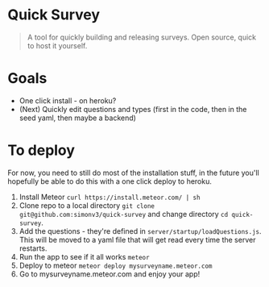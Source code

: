 # Quick Survey

> A tool for quickly building and releasing surveys. Open source, quick to host it yourself.

# Goals

* One click install - on heroku?
* (Next) Quickly edit questions and types (first in the code, then in the seed yaml, then maybe a backend)

# To deploy

For now, you need to still do most of the installation stuff, in the future you'll hopefully be able to do this with a one click deploy to heroku.

1. Install Meteor `curl https://install.meteor.com/ | sh`
2. Clone repo to a local directory `git clone git@github.com:simonv3/quick-survey` and change directory `cd quick-survey`.
3. Add the questions - they're defined in `server/startup/loadQuestions.js`. This will be moved to a yaml file that will get read every time the server restarts.
4. Run the app to see if it all works `meteor`
5. Deploy to meteor `meteor deploy mysurveyname.meteor.com`
6. Go to mysurveyname.meteor.com and enjoy your app!
